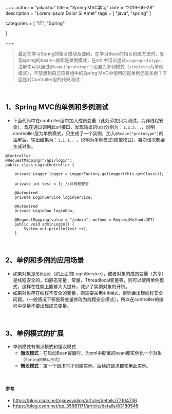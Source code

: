 +++
author = "pikachu"
title = "Spring MVC学习"
date = "2019-06-28"
description = "Lorem Ipsum Dolor Si Amet"
tags = [
	"java",
    "spring"
]

categories = [
    "IT", "Spring"

]

+++



> 最近在学习Spring的相关模块及源码，在学习Bean的相关创建方法时，发现spring的bean一般都是单例模式，在xml中可以通过`scope=prototype`、注解中可以通过`@Scope("prototypr")`设置为多例模式（`singleton`为单例模式），不禁想到自己项目组中的Spring MVC中使用的是单例还是多例？下面是对Controller层的代码测试：

&nbsp;

## 1、Spring MVC的单例和多例测试

- 下面代码中在controller层中加入成员变量（此处添加只为测试，为非线程安全），现在通过调用此url接口，发现输出的test分别为：`1,2,3...`，说明conreoller层为单例模式，只生成了一个实例，加入`@Scope("prototype")`的注解后，输出结果为：`1,1,1...`，说明为多例模式(原型模式)，每次请求都会生成对象。

```
@Controller
@RequestMapping("/api/login")
public class LoginController {

    private Logger logger = LoggerFactory.getLogger(this.getClass());
    
    private int test = 1; //非线程安全
    
    @Autowired
    private LoginService loginService;

    @Autowired
    private LoginDao loginDao;

    @RequestMapping(value = "/admin", method = RequestMethod.GET)
    public void adminLogin() {
    	System.out.println(test ++);
    }
```

&nbsp;

## 2、单例和多例的应用场景
- 如果对象是`无状态的`（如上面的LoginService），或者对象的成员变量（共享）是线程安全的，如静态变量，常量，Threadlocal变量等，则可以使用单例模式，这样在性能上能够大大提升，减少了实例对象的开销。
- 如果对象存在线程不安全的变量，则需要采用`多例模式`，否则会出现线程安全问题。（一般情况下都是将变量修改为线程安全模式），所以在controller的编程中尽量不要出现成员变量。

&nbsp;

## 3、单例模式的扩展
- 单例模式有懒汉模式和饿汉模式
    - **饿汉模式**：在启动Bean容器时，为xml中配置的bean都实例化一个对象（`Spring的默认形式`）
    - **懒汉模式**：第一个请求时才创建实例，后续的请求都使用此实例。
    

&nbsp;

#### 参考
- https://blog.csdn.net/qianyiyiding/article/details/77104736
- https://blog.csdn.net/qq_35661171/article/details/83180546